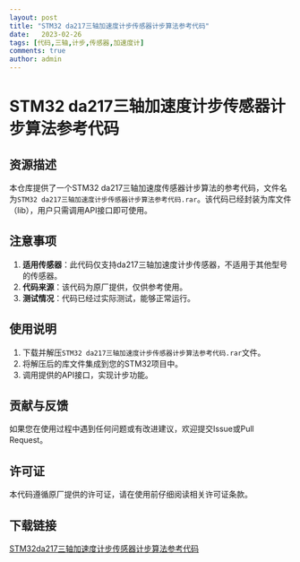 ```yaml
---
layout: post
title: "STM32 da217三轴加速度计步传感器计步算法参考代码"
date:   2023-02-26
tags: [代码,三轴,计步,传感器,加速度计]
comments: true
author: admin
---
```

# STM32 da217三轴加速度计步传感器计步算法参考代码

## 资源描述

本仓库提供了一个STM32 da217三轴加速度传感器计步算法的参考代码，文件名为`STM32 da217三轴加速度计步传感器计步算法参考代码.rar`。该代码已经封装为库文件（lib），用户只需调用API接口即可使用。

## 注意事项

1. **适用传感器**：此代码仅支持da217三轴加速度计步传感器，不适用于其他型号的传感器。
2. **代码来源**：该代码为原厂提供，仅供参考使用。
3. **测试情况**：代码已经过实际测试，能够正常运行。

## 使用说明

1. 下载并解压`STM32 da217三轴加速度计步传感器计步算法参考代码.rar`文件。
2. 将解压后的库文件集成到您的STM32项目中。
3. 调用提供的API接口，实现计步功能。

## 贡献与反馈

如果您在使用过程中遇到任何问题或有改进建议，欢迎提交Issue或Pull Request。

## 许可证

本代码遵循原厂提供的许可证，请在使用前仔细阅读相关许可证条款。

## 下载链接

[STM32da217三轴加速度计步传感器计步算法参考代码](https://pan.quark.cn/s/0a8517df4d61)